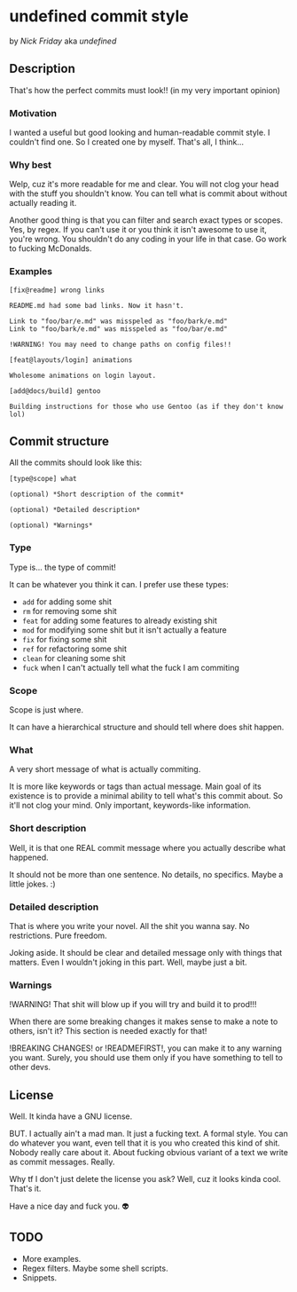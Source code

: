 # undefined commit style

by _Nick Friday_ aka _undefined_

## Description

That's how the perfect commits must look!! (in my very important opinion)

### Motivation

I wanted a useful but good looking and human-readable commit style.
I couldn't find one. So I created one by myself. That's all, I think...

### Why best

Welp, cuz it's more readable for me and clear. You will not clog your head with
the stuff you shouldn't know. You can tell what is commit about without actually
reading it.

Another good thing is that you can filter and search exact types or scopes.
Yes, by regex. If you can't use it or you think it isn't awesome to use it,
you're wrong. You shouldn't do any coding in your life in that case. Go work
to fucking McDonalds.

### Examples

```commit
[fix@readme] wrong links

README.md had some bad links. Now it hasn't.

Link to "foo/bar/e.md" was misspeled as "foo/bark/e.md"
Link to "foo/bark/e.md" was misspeled as "foo/bar/e.md"

!WARNING! You may need to change paths on config files!!
```

```commit
[feat@layouts/login] animations

Wholesome animations on login layout.
```

```commit
[add@docs/build] gentoo

Building instructions for those who use Gentoo (as if they don't know lol)
```

## Commit structure

All the commits should look like this:

```commit
[type@scope] what

(optional) *Short description of the commit*

(optional) *Detailed description*

(optional) *Warnings*
```

### Type

Type is... the type of commit!

It can be whatever you think it can. I prefer use these types:

- `add` for adding some shit
- `rm` for removing some shit
- `feat` for adding some features to already existing shit
- `mod` for modifying some shit but it isn't actually a feature
- `fix` for fixing some shit
- `ref` for refactoring some shit
- `clean` for cleaning some shit
- `fuck` when I can't actually tell what the fuck I am commiting

### Scope

Scope is just where.

It can have a hierarchical structure and should tell where does shit happen.

### What

A very short message of what is actually commiting.

It is more like keywords or tags than actual message. Main goal of its existence
is to provide a minimal ability to tell what's this commit about. So it'll not
clog your mind. Only important, keywords-like information.

### Short description

Well, it is that one REAL commit message where you actually describe what happened.

It should not be more than one sentence. No details, no specifics. Maybe a little
jokes. :)

### Detailed description

That is where you write your novel. All the shit you wanna say. No restrictions.
Pure freedom.

Joking aside. It should be clear and detailed message only with things that matters.
Even I wouldn't joking in this part. Well, maybe just a bit.

### Warnings

!WARNING! That shit will blow up if you will try and build it to prod!!!

When there are some breaking changes it makes sense to make a note to others,
isn't it? This section is needed exactly for that!

!BREAKING CHANGES! or !READMEFIRST!, you can make it to any warning you want.
Surely, you should use them only if you have something to tell to other devs.

## License

Well. It kinda have a GNU license.

BUT. I actually ain't a mad man. It just a fucking text. A formal style.
You can do whatever you want, even tell that it is you who created this kind
of shit. Nobody really care about it. About fucking obvious variant of a text
we write as commit messages. Really.

Why tf I don't just delete the license you ask? Well, cuz it looks kinda cool.
That's it.

Have a nice day and fuck you. 👽

## TODO

- More examples.
- Regex filters. Maybe some shell scripts.
- Snippets.
